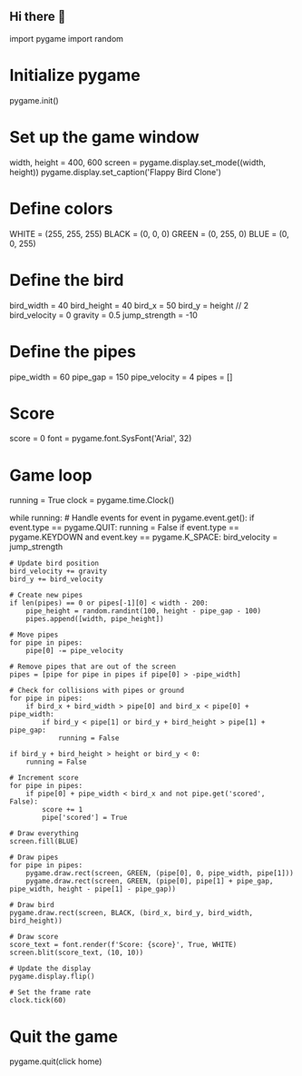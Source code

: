 ## Hi there 👋

<!--
**Roxmeena/Roxmeena** is a ✨ _special_ ✨ repository because its `README.md` (this file) appears on your GitHub profile.

Here are some ideas to get you started:

- 🔭 I’m currently working on ...
- 🌱 I’m currently learning ...
- 👯 I’m looking to collaborate on ...
- 🤔 I’m looking for help with ...
- 💬 Ask me about ...
- 📫 How to reach me: ...
- 😄 Pronouns: ...
- ⚡ Fun fact: ...
-->
import pygame
import random

# Initialize pygame
pygame.init()

# Set up the game window
width, height = 400, 600
screen = pygame.display.set_mode((width, height))
pygame.display.set_caption('Flappy Bird Clone')

# Define colors
WHITE = (255, 255, 255)
BLACK = (0, 0, 0)
GREEN = (0, 255, 0)
BLUE = (0, 0, 255)

# Define the bird
bird_width = 40
bird_height = 40
bird_x = 50
bird_y = height // 2
bird_velocity = 0
gravity = 0.5
jump_strength = -10

# Define the pipes
pipe_width = 60
pipe_gap = 150
pipe_velocity = 4
pipes = []

# Score
score = 0
font = pygame.font.SysFont('Arial', 32)

# Game loop
running = True
clock = pygame.time.Clock()

while running:
    # Handle events
    for event in pygame.event.get():
        if event.type == pygame.QUIT:
            running = False
        if event.type == pygame.KEYDOWN and event.key == pygame.K_SPACE:
            bird_velocity = jump_strength

    # Update bird position
    bird_velocity += gravity
    bird_y += bird_velocity

    # Create new pipes
    if len(pipes) == 0 or pipes[-1][0] < width - 200:
        pipe_height = random.randint(100, height - pipe_gap - 100)
        pipes.append([width, pipe_height])

    # Move pipes
    for pipe in pipes:
        pipe[0] -= pipe_velocity

    # Remove pipes that are out of the screen
    pipes = [pipe for pipe in pipes if pipe[0] > -pipe_width]

    # Check for collisions with pipes or ground
    for pipe in pipes:
        if bird_x + bird_width > pipe[0] and bird_x < pipe[0] + pipe_width:
            if bird_y < pipe[1] or bird_y + bird_height > pipe[1] + pipe_gap:
                running = False

    if bird_y + bird_height > height or bird_y < 0:
        running = False

    # Increment score
    for pipe in pipes:
        if pipe[0] + pipe_width < bird_x and not pipe.get('scored', False):
            score += 1
            pipe['scored'] = True

    # Draw everything
    screen.fill(BLUE)

    # Draw pipes
    for pipe in pipes:
        pygame.draw.rect(screen, GREEN, (pipe[0], 0, pipe_width, pipe[1]))
        pygame.draw.rect(screen, GREEN, (pipe[0], pipe[1] + pipe_gap, pipe_width, height - pipe[1] - pipe_gap))

    # Draw bird
    pygame.draw.rect(screen, BLACK, (bird_x, bird_y, bird_width, bird_height))

    # Draw score
    score_text = font.render(f'Score: {score}', True, WHITE)
    screen.blit(score_text, (10, 10))

    # Update the display
    pygame.display.flip()

    # Set the frame rate
    clock.tick(60)

# Quit the game
pygame.quit(click home)
